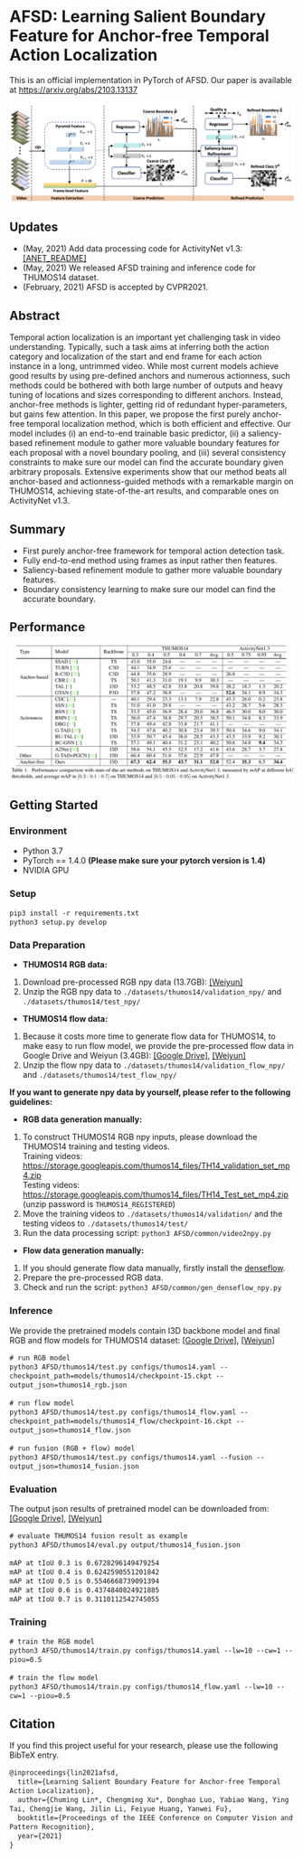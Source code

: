# AFSD: Learning Salient Boundary Feature for Anchor-free Temporal Action Localization
This is an official implementation in PyTorch of AFSD. Our paper is available at https://arxiv.org/abs/2103.13137


![](figures/framework.png)

## Updates
- (May, 2021) Add data processing code for ActivityNet v1.3: [\[ANET_README\]](AFSD/anet/README.md)
- (May, 2021) We released AFSD training and inference code for THUMOS14 dataset.
- (February, 2021) AFSD is accepted by CVPR2021.

## Abstract
Temporal action localization is an important yet challenging task in video understanding. Typically, such a task aims at inferring both the action category and localization of the start and end frame for each action instance in a long, untrimmed video.
While most current models achieve good results by using pre-defined anchors and numerous actionness, such methods could be bothered with both large number of outputs and heavy tuning of locations and sizes corresponding to different anchors. Instead, anchor-free methods is lighter, getting rid of redundant hyper-parameters, but gains few attention. In this paper, we propose the first purely anchor-free temporal localization method, which is both efficient and effective. Our model includes (i) an end-to-end trainable basic predictor, 
(ii) a saliency-based refinement module to gather more valuable boundary features for each proposal with a novel boundary pooling, and (iii) several consistency constraints to make sure our model can find the accurate boundary given arbitrary proposals. Extensive experiments show that our method beats all anchor-based and actionness-guided methods with a remarkable margin on THUMOS14, achieving state-of-the-art results, and comparable ones on ActivityNet v1.3.

## Summary
- First purely anchor-free framework for temporal action detection task.
- Fully end-to-end method using frames as input rather then features.
- Saliency-based refinement module to gather more valuable boundary features.
- Boundary consistency learning to make sure our model can find the accurate boundary.

## Performance
![](figures/performance.png)

## Getting Started

### Environment
- Python 3.7
- PyTorch == 1.4.0 **(Please make sure your pytorch version is 1.4)**
- NVIDIA GPU

### Setup
```shell script
pip3 install -r requirements.txt
python3 setup.py develop
```
### Data Preparation
- **THUMOS14 RGB data:**
1. Download pre-processed RGB npy data (13.7GB): [\[Weiyun\]](https://share.weiyun.com/bP62lmHj)
2. Unzip the RGB npy data to `./datasets/thumos14/validation_npy/` and `./datasets/thumos14/test_npy/`

- **THUMOS14 flow data:**
1. Because it costs more time to generate flow data for THUMOS14, to make easy to run flow model, we provide the pre-processed flow data in Google Drive and Weiyun (3.4GB):
[\[Google Drive\]](https://drive.google.com/file/d/1e-6JX-7nbqKizQLHsi7N_gqtxJ0_FLXV/view?usp=sharing),
[\[Weiyun\]](https://share.weiyun.com/uHtRwrMb)  
2. Unzip the flow npy data to `./datasets/thumos14/validation_flow_npy/` and `./datasets/thumos14/test_flow_npy/`


**If you want to generate npy data by yourself, please refer to the following guidelines:**

- **RGB data generation manually:**
1. To construct THUMOS14 RGB npy inputs, please download the THUMOS14 training and testing videos.  
Training videos: https://storage.googleapis.com/thumos14_files/TH14_validation_set_mp4.zip  
Testing videos: https://storage.googleapis.com/thumos14_files/TH14_Test_set_mp4.zip  
(unzip password is `THUMOS14_REGISTERED`)  
2. Move the training videos to `./datasets/thumos14/validation/` and the testing videos to `./datasets/thumos14/test/`
3. Run the data processing script: `python3 AFSD/common/video2npy.py`

- **Flow data generation manually:**
1. If you should generate flow data manually, firstly install the [denseflow](https://github.com/open-mmlab/denseflow).
2. Prepare the pre-processed RGB data.
3. Check and run the script: `python3 AFSD/common/gen_denseflow_npy.py`

### Inference
We provide the pretrained models contain I3D backbone model and final RGB and flow models for THUMOS14 dataset:
[\[Google Drive\]](https://drive.google.com/drive/folders/1IG51-hMHVsmYpRb_53C85ISkpiAHfeVg?usp=sharing),
[\[Weiyun\]](https://share.weiyun.com/ImV5WYil)
```shell script
# run RGB model
python3 AFSD/thumos14/test.py configs/thumos14.yaml --checkpoint_path=models/thumos14/checkpoint-15.ckpt --output_json=thumos14_rgb.json

# run flow model
python3 AFSD/thumos14/test.py configs/thumos14_flow.yaml --checkpoint_path=models/thumos14_flow/checkpoint-16.ckpt --output_json=thumos14_flow.json

# run fusion (RGB + flow) model
python3 AFSD/thumos14/test.py configs/thumos14.yaml --fusion --output_json=thumos14_fusion.json
```

### Evaluation
The output json results of pretrained model can be downloaded from: [\[Google Drive\]](https://drive.google.com/drive/folders/10VCWQi1uXNNpDKNaTVnn7vSD9YVAp8ut?usp=sharing),
[\[Weiyun\]](https://share.weiyun.com/R7RXuFFW)
```shell script
# evaluate THUMOS14 fusion result as example
python3 AFSD/thumos14/eval.py output/thumos14_fusion.json

mAP at tIoU 0.3 is 0.6728296149479254
mAP at tIoU 0.4 is 0.6242590551201842
mAP at tIoU 0.5 is 0.5546668739091394
mAP at tIoU 0.6 is 0.4374840824921885
mAP at tIoU 0.7 is 0.3110112542745055
```

### Training
```shell script
# train the RGB model
python3 AFSD/thumos14/train.py configs/thumos14.yaml --lw=10 --cw=1 --piou=0.5

# train the flow model
python3 AFSD/thumos14/train.py configs/thumos14_flow.yaml --lw=10 --cw=1 --piou=0.5
```
### 

## Citation
If you find this project useful for your research, please use the following BibTeX entry.
```
@inproceedings{lin2021afsd,
  title={Learning Salient Boundary Feature for Anchor-free Temporal Action Localization},
  author={Chuming Lin*, Chengming Xu*, Donghao Luo, Yabiao Wang, Ying Tai, Chengjie Wang, Jilin Li, Feiyue Huang, Yanwei Fu},
  booktitle={Proceedings of the IEEE Conference on Computer Vision and Pattern Recognition},
  year={2021}
}
```
